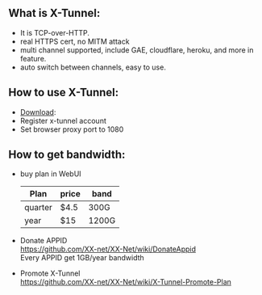 ## What is X-Tunnel:
* It is TCP-over-HTTP.  
* real HTTPS cert, no MITM attack  
* multi channel supported, include GAE, cloudflare, heroku, and more in feature.  
* auto switch between channels, easy to use. 

## How to use X-Tunnel:
* [Download](https://github.com/XX-net/XX-Net/blob/master/code/default/download.md):
* Register x-tunnel account
* Set browser proxy port to 1080

## How to get bandwidth:
* buy plan in WebUI 
  
    |Plan| price|band|
    |-----|-----|---|
    |quarter |$4.5  | 300G |
    |year |$15   | 1200G|

* Donate APPID  
  https://github.com/XX-net/XX-Net/wiki/DonateAppid  
  Every APPID get 1GB/year bandwidth
* Promote X-Tunnel  
  https://github.com/XX-net/XX-Net/wiki/X-Tunnel-Promote-Plan  
